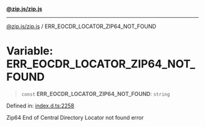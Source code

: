 [**@zip.js/zip.js**](../README.md)

***

[@zip.js/zip.js](../globals.md) / ERR\_EOCDR\_LOCATOR\_ZIP64\_NOT\_FOUND

# Variable: ERR\_EOCDR\_LOCATOR\_ZIP64\_NOT\_FOUND

> `const` **ERR\_EOCDR\_LOCATOR\_ZIP64\_NOT\_FOUND**: `string`

Defined in: [index.d.ts:2258](https://github.com/gildas-lormeau/zip.js/blob/ac43341b8867abfc96920b30361a638957ffd437/index.d.ts#L2258)

Zip64 End of Central Directory Locator not found error
